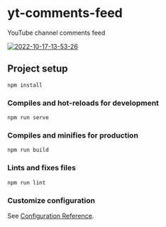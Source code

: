 # yt-comments-feed

YouTube channel comments feed

<a href="https://ibb.co/HdKvNBV"><img src="https://i.ibb.co/k1Gn35x/2022-10-17-13-53-26.png" alt="2022-10-17-13-53-26" border="0"></a>

## Project setup
```
npm install
```

### Compiles and hot-reloads for development
```
npm run serve
```

### Compiles and minifies for production
```
npm run build
```

### Lints and fixes files
```
npm run lint
```

### Customize configuration
See [Configuration Reference](https://cli.vuejs.org/config/).
